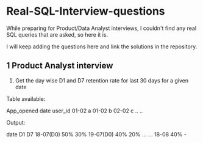 # Real-SQL-Interview-questions
While preparing for Product/Data Analyst interviews, I couldn't find any real SQL queries that are asked, so here it is.

I will keep adding the questions here and link the solutions in the repository.

## 1 Product Analyst interview

1. Get the day wise D1 and D7 retention rate for last 30 days for a given date

Table available:

App_opened
date   user_id
01-02    a
01-02    b
02-02    c
..
..

Output:

date       D1    D7
18-07(D0)  50%   30%
19-07(D0)  40%   20%
...
...
18-08      40%   -

